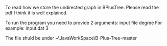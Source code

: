 To read how we store the undirected graph in BPlusTree. Please read the pdf I think it is well explained.

To run the program you need to provide 2 arguments:
input file
degree
For example:
input.dat 3

The file shuld be under ~\JavaWorkSpace\B-Plus-Tree-master